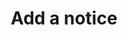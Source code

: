 ---
layout: tools/new-post
title: "Add a notice"
excerpt: "This tool helps you generate a data notice for the website."
tool-type: website
permalink: /tools/new/notice/
redirect_from:
- /new-notice
---
